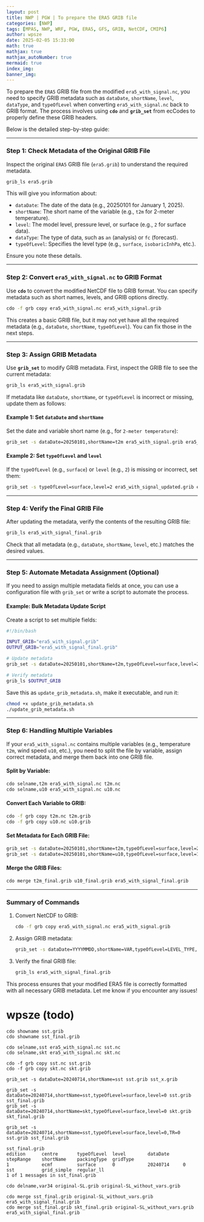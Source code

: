 ```yaml
---
layout: post
title: NWP | PGW | To prepare the ERA5 GRIB file
categories: [NWP]
tags: [MPAS, NWP, WRF, PGW, ERA5, GFS, GRIB, NetCDF, CMIP6]
author: wpsze
date: 2025-02-05 15:33:00
math: true
mathjax: true
mathjax_autoNumber: true
mermaid: true
index_img: 
banner_img: 
---
```


To prepare the `ERA5` GRIB file from the modified `era5_with_signal.nc`, you need to specify GRIB metadata such as `dataDate`, `shortName`, `level`, `dataType`, and `typeOfLevel` when converting `era5_with_signal.nc` back to GRIB format. The process involves using **`cdo`** and **`grib_set`** from ecCodes to properly define these GRIB headers.

Below is the detailed step-by-step guide:

---

### **Step 1: Check Metadata of the Original GRIB File**
Inspect the original `ERA5` GRIB file (`era5.grib`) to understand the required metadata.

```bash
grib_ls era5.grib
```

This will give you information about:
- `dataDate`: The date of the data (e.g., 20250101 for January 1, 2025).
- `shortName`: The short name of the variable (e.g., `t2m` for 2-meter temperature).
- `level`: The model level, pressure level, or surface (e.g., `2` for surface data).
- `dataType`: The type of data, such as `an` (analysis) or `fc` (forecast).
- `typeOfLevel`: Specifies the level type (e.g., `surface`, `isobaricInhPa`, etc.).

Ensure you note these details.

---

### **Step 2: Convert `era5_with_signal.nc` to GRIB Format**
Use **`cdo`** to convert the modified NetCDF file to GRIB format. You can specify metadata such as short names, levels, and GRIB options directly.

```bash
cdo -f grb copy era5_with_signal.nc era5_with_signal.grib
```

This creates a basic GRIB file, but it may not yet have all the required metadata (e.g., `dataDate`, `shortName`, `typeOfLevel`). You can fix those in the next steps.

---

### **Step 3: Assign GRIB Metadata**
Use **`grib_set`** to modify GRIB metadata. First, inspect the GRIB file to see the current metadata:

```bash
grib_ls era5_with_signal.grib
```

If metadata like `dataDate`, `shortName`, or `typeOfLevel` is incorrect or missing, update them as follows:

#### Example 1: Set `dataDate` and `shortName`
Set the date and variable short name (e.g., for `2-meter temperature`):

```bash
grib_set -s dataDate=20250101,shortName=t2m era5_with_signal.grib era5_with_signal_updated.grib
```

#### Example 2: Set `typeOfLevel` and `level`
If the `typeOfLevel` (e.g., `surface`) or `level` (e.g., `2`) is missing or incorrect, set them:

```bash
grib_set -s typeOfLevel=surface,level=2 era5_with_signal_updated.grib era5_with_signal_final.grib
```

---

### **Step 4: Verify the Final GRIB File**
After updating the metadata, verify the contents of the resulting GRIB file:

```bash
grib_ls era5_with_signal_final.grib
```

Check that all metadata (e.g., `dataDate`, `shortName`, `level`, etc.) matches the desired values.

---

### **Step 5: Automate Metadata Assignment (Optional)**
If you need to assign multiple metadata fields at once, you can use a configuration file with `grib_set` or write a script to automate the process.

#### Example: Bulk Metadata Update Script
Create a script to set multiple fields:

```bash
#!/bin/bash

INPUT_GRIB="era5_with_signal.grib"
OUTPUT_GRIB="era5_with_signal_final.grib"

# Update metadata
grib_set -s dataDate=20250101,shortName=t2m,typeOfLevel=surface,level=2 $INPUT_GRIB $OUTPUT_GRIB

# Verify metadata
grib_ls $OUTPUT_GRIB
```

Save this as `update_grib_metadata.sh`, make it executable, and run it:

```bash
chmod +x update_grib_metadata.sh
./update_grib_metadata.sh
```

---

### **Step 6: Handling Multiple Variables**
If your `era5_with_signal.nc` contains multiple variables (e.g., temperature `t2m`, wind speed `u10`, etc.), you need to split the file by variable, assign correct metadata, and merge them back into one GRIB file.

#### Split by Variable:
```bash
cdo selname,t2m era5_with_signal.nc t2m.nc
cdo selname,u10 era5_with_signal.nc u10.nc
```

#### Convert Each Variable to GRIB:
```bash
cdo -f grb copy t2m.nc t2m.grib
cdo -f grb copy u10.nc u10.grib
```

#### Set Metadata for Each GRIB File:
```bash
grib_set -s dataDate=20250101,shortName=t2m,typeOfLevel=surface,level=2 t2m.grib t2m_final.grib
grib_set -s dataDate=20250101,shortName=u10,typeOfLevel=surface,level=10 u10.grib u10_final.grib
```

#### Merge the GRIB Files:
```bash
cdo merge t2m_final.grib u10_final.grib era5_with_signal_final.grib
```

---

### **Summary of Commands**
1. Convert NetCDF to GRIB:
   ```bash
   cdo -f grb copy era5_with_signal.nc era5_with_signal.grib
   ```

2. Assign GRIB metadata:
   ```bash
   grib_set -s dataDate=YYYYMMDD,shortName=VAR,typeOfLevel=LEVEL_TYPE,level=LEVEL era5_with_signal.grib era5_with_signal_final.grib
   ```

3. Verify the final GRIB file:
   ```bash
   grib_ls era5_with_signal_final.grib
   ```

This process ensures that your modified ERA5 file is correctly formatted with all necessary GRIB metadata. Let me know if you encounter any issues!


# wpsze (todo)

```console
cdo showname sst.grib
cdo showname sst_final.grib

cdo selname,sst era5_with_signal.nc sst.nc
cdo selname,skt era5_with_signal.nc skt.nc

cdo -f grb copy sst.nc sst.grib
cdo -f grb copy skt.nc skt.grib

grib_set -s dataDate=20240714,shortName=sst sst.grib sst_x.grib

grib_set -s dataDate=20240714,shortName=sst,typeOfLevel=surface,level=0 sst.grib sst_final.grib
grib_set -s dataDate=20240714,shortName=skt,typeOfLevel=surface,level=0 skt.grib skt_final.grib

grib_set -s dataDate=20240714,shortName=sst,typeOfLevel=surface,level=0,TR=0 sst.grib sst_final.grib

sst_final.grib
edition      centre       typeOfLevel  level        dataDate     stepRange    shortName    packingType  gridType     
1            ecmf         surface      0            20240714     0            sst          grid_simple  regular_ll  
1 of 1 messages in sst_final.grib

cdo delname,var34 original-SL.grib original-SL_without_vars.grib

cdo merge sst_final.grib original-SL_without_vars.grib era5_with_signal_final.grib
cdo merge sst_final.grib skt_final.grib original-SL_without_vars.grib era5_with_signal_final.grib
```